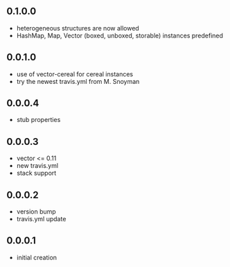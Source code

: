 0.1.0.0
-------

- heterogeneous structures are now allowed
- HashMap, Map, Vector (boxed, unboxed, storable) instances predefined

0.0.1.0
-------

- use of vector-cereal for cereal instances
- try the newest travis.yml from M. Snoyman

0.0.0.4
-------

- stub properties

0.0.0.3
-------

- vector <= 0.11
- new travis.yml
- stack support

0.0.0.2
-------

- version bump
- travis.yml update

0.0.0.1
-------

- initial creation
